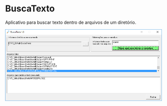 # BuscaTexto
Aplicativo para buscar texto dentro de arquivos de um diretório.

![Screenshot](print.png)
